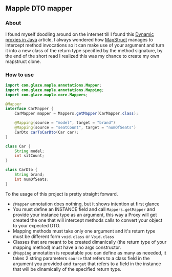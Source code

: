## Mapple DTO mapper

### About
I found myself doodling around on the internet till I found this [Dynamic proxies in Java](https://www.baeldung.com/java-dynamic-proxies)
article, I always wondered how [MapStruct](https://mapstruct.org/) manages to intercept
method invocations so it can make use of your argument and turn it into a new class of
the return type specified by the method signature, by the end of the short read I
realized this was my chance to create my own mapstruct clone.
### How to use
```java
import com.glaze.maple.annotations.Mapper;
import com.glaze.maple.annotations.Mapping;
import com.glaze.maple.core.Mappers;

@Mapper
interface CarMapper {
    CarMapper mapper = Mappers.getMapper(CarMapper.class);

    @Mapping(source = "model", target = "brand")
    @Mapping(source = "seatCount", target = "numOfSeats")
    CarDto carToCarDto(Car car);
}

class Car {
    String model;
    int sitCount;
}

class CarDto {
    String brand;
    int numOfSeats;
}
```
To the usage of this project is pretty straight forward.
- `@Mapper` annotation does nothing, but it shows intention at first glance
- You must define an INSTANCE field and call `Mappers.getMapper` and provide your
  instance type as an argument, this way a Proxy will get created the one that will
  intercept methods calls to convert your object to your expected DTO.
- Mapping methods must take only one argument and it's return type must be
  different form `void.class` or `Void.class`
- Classes that are meant to be created dimanically (the return type of your mapping method) must
  have a no args constructor.
- `@Mapping` annotation is repeatable you can define as many as neeeded, it takes
  2 string parameters `source` that refers to a class field in the argument you provided
  and `target` that refers to a field in the instance that will be dinamically of
  the specified return type.